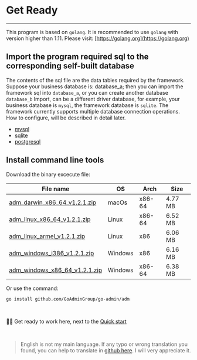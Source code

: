 # Get Ready
---

This program is based on ```golang```. It is recommended to use ```golang``` with version higher than 1.11. Please visit: [https://golang.org](https://golang.org)

## Import the program required sql to the corresponding self-built database

The contents of the sql file are the data tables required by the framework. Suppose your business database is: database_a; then you can import the framework sql into ```database_a```, or you can create another database ```database_b``` Import, can be a different driver database, for example, your business database is ```mysql```, the framework database is ```sqlite```. The framework currently supports multiple database connection operations. How to configure, will be described in detail later.

- [mysql](https://raw.githubusercontent.com/GoAdminGroup/go-admin/master/data/admin.sql)
- [sqlite](https://raw.githubusercontent.com/GoAdminGroup/go-admin/master/data/admin.db)
- [postgresql](https://raw.githubusercontent.com/GoAdminGroup/go-admin/master/data/admin.pgsql)

## Install command line tools

Download the binary excecute file: 

|  File name   | OS  | Arch  | Size  |
|  ----  | ----  | ----  |----  |
| [adm_darwin_x86_64_v1.2.1.zip](http://file.go-admin.cn/go_admin/cli/v1_2_1/adm_darwin_x86_64_v1.2.1.zip)  | macOs | x86-64 | 4.77 MB
| [adm_linux_x86_64_v1.2.1.zip](http://file.go-admin.cn/go_admin/cli/v1_2_1/adm_linux_x86_64_v1.2.1.zip)  | Linux | x86-64   | 6.52 MB
| [adm_linux_armel_v1.2.1.zip](http://file.go-admin.cn/go_admin/cli/v1_2_1/adm_linux_armel_v1.2.1.zip)  | Linux | x86   | 6.06 MB
| [adm_windows_i386_v1.2.1.zip](http://file.go-admin.cn/go_admin/cli/v1_2_1/adm_windows_i386_v1.2.1.zip)  | Windows | x86  |6.16 MB
| [adm_windows_x86_64_v1.2.1.zip](http://file.go-admin.cn/go_admin/cli/v1_2_1/adm_windows_x86_64_v1.2.1.zip)  | Windows | x86-64   |6.38 MB


Or use the command:

```
go install github.com/GoAdminGroup/go-admin/adm
```

<br>

🍺🍺 Get ready to work here, next to the [Quick start](quick_start)

<br>

> English is not my main language. If any typo or wrong translation you found, you can help to translate in [github here](https://github.com/GoAdminGroup/docs). I will very appreciate it.


